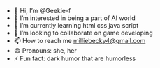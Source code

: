 - 👋 Hi, I’m @Geekie-f
- 👀 I’m interested in being a part of AI world
- 🌱 I’m currently learning html css java script
- 💞️ I’m looking to collaborate on game developing
- 📫 How to reach me milliebecky4@gmail.com
- 😄 Pronouns: she, her
- ⚡ Fun fact: dark humor that are humorless

<!---
Geekie-f/Geekie-f is a ✨ special ✨ repository because its `README.md` (this file) appears on your GitHub profile.
You can click the Preview link to take a look at your changes.
--->
